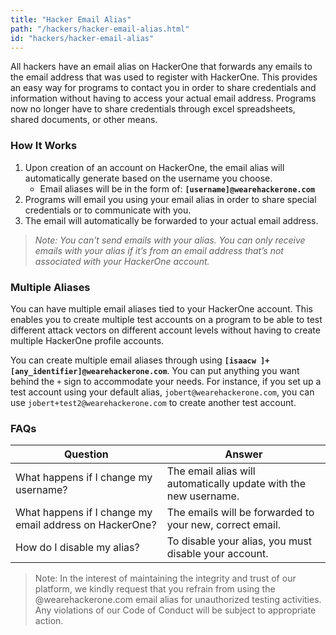 ```yaml
---
title: "Hacker Email Alias"
path: "/hackers/hacker-email-alias.html"
id: "hackers/hacker-email-alias"
---
```


All hackers have an email alias on HackerOne that forwards any emails to the email address that was used to register with HackerOne. This provides an easy way for programs to contact you in order to share credentials and information without having to access your actual email address. Programs now no longer have to share credentials through excel spreadsheets, shared documents, or other means.

### How It Works
1. Upon creation of an account on HackerOne, the email alias will automatically generate based on the username you choose.
     * Email aliases will be in the form of: <b>`[username]@wearehackerone.com`</b>
2. Programs will email you using your email alias in order to share special credentials or to communicate with you.
3. The email will automatically be forwarded to your actual email address.

><i>Note: You can't send emails with your alias. You can only receive emails with your alias if it’s from an email address that’s not associated with your HackerOne account.</i>

### Multiple Aliases

You can have multiple email aliases tied to your HackerOne account. This enables you to create multiple test accounts on a program to be able to test different attack vectors on different account levels without having to create multiple HackerOne profile accounts.

You can create multiple email aliases through using **`[isaacw
]+[any_identifier]@wearehackerone.com`**. You can put anything you want behind the `+` sign to accommodate your needs. For instance, if you set up a test account using your default alias, `jobert@wearehackerone.com`, you can use `jobert+test2@wearehackerone.com` to create another test account.

### FAQs

Question | Answer
-------- | ------
What happens if I change my username? | The email alias will automatically update with the new username.
What happens if I change my email address on HackerOne? | The emails will be forwarded to your new, correct email.
How do I disable my alias? | To disable your alias, you must disable your account.

>Note: In the interest of maintaining the integrity and trust of our platform, we kindly request that you refrain from using the @wearehackerone.com email alias for unauthorized testing activities. Any violations of our Code of Conduct will be subject to appropriate action.
